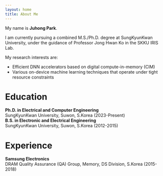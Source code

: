 ```yaml
---
layout: home
title: About Me
---
```

My name is **Juhong Park**. 

I am currently pursuing a combined M.S./Ph.D. degree at SungKyunKwan University, under the guidance of Professor Jong Hwan Ko in the SKKU IRIS Lab.

My research interests are:  
- Efficient DNN accelerators based on digital compute-in-memory (CIM)  
- Various on-device machine learning techniques that operate under tight resource constraints


# **Education**
**Ph.D. in Electrical and Computer Engineering**   
SungKyunKwan University, Suwon, S.Korea (2023-Present)   
**B.S. in Electronic and Electrical Engineering**   
SungKyunKwan University, Suwon, S.Korea (2012-2015)

# **Experience**
**Samsung Electronics**   
DRAM Quality Assurance (QA) Group, Memory, DS Division, S.Korea (2015-2018)
